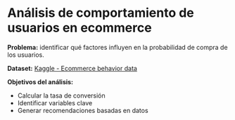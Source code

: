 # Análisis de comportamiento de usuarios en ecommerce

**Problema:** identificar qué factores influyen en la probabilidad de compra de los usuarios.

**Dataset:** [Kaggle - Ecommerce behavior data](https://www.kaggle.com/datasets/mkechinov/ecommerce-behavior-data-from-multi-category-store)

**Objetivos del análisis:**
- Calcular la tasa de conversión
- Identificar variables clave
- Generar recomendaciones basadas en datos
